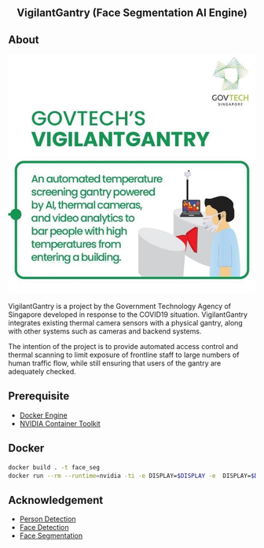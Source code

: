 <h2 align="center">VigilantGantry (Face Segmentation AI Engine)</h2>

## About

[![Alt text](/sample/vigilantgantry_image.jpg)](https://www.youtube.com/watch?v=4quAADmKs40)

VigilantGantry is a project by the Government Technology Agency of Singapore developed in response to the COVID19 situation. VigilantGantry integrates existing thermal camera sensors with a physical gantry, along with other systems such as cameras and backend systems. 

The intention of the project is to provide automated access control and thermal scanning to limit exposure of frontline staff to large numbers of human traffic flow, while still ensuring that users of the gantry are adequately checked.

## Prerequisite

* [Docker Engine](https://docs.docker.com/engine/install/binaries/)
* [NVIDIA Container Toolkit](https://github.com/NVIDIA/nvidia-docker)

## Docker
```bash
docker build . -t face_seg
docker run --rm --runtime=nvidia -ti -e DISPLAY=$DISPLAY -e  DISPLAY=$DISPLAY -v /tmp/.X11-unix:/tmp/.X11-unix -e QT_X11_NO_MITSHM=1 --name face_seg face_seg:latest
```

## Acknowledgement 
* [Person Detection](https://github.com/eriklindernoren/PyTorch-YOLOv3)
* [Face Detection](Ultra-Light-Fast-Generic-Face-Detector-1MB)
* [Face Segmentation](https://github.com/kampta/face-seg)